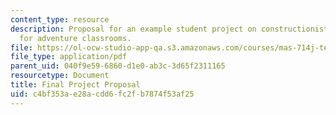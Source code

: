```yaml
---
content_type: resource
description: Proposal for an example student project on constructionist architecture
  for adventure classrooms.
file: https://ol-ocw-studio-app-qa.s3.amazonaws.com/courses/mas-714j-technologies-for-creative-learning-fall-2009/c4bf353ae28acdd6fc2fb7874f53af25_MITMAS_714JF09_proj2_prop.pdf
file_type: application/pdf
parent_uid: 040f9e59-6860-d1e0-ab3c-3d65f2311165
resourcetype: Document
title: Final Project Proposal
uid: c4bf353a-e28a-cdd6-fc2f-b7874f53af25
---
```


